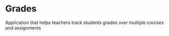 # Grades
Application that helps teachers track students grades over multiple courses and assignments
